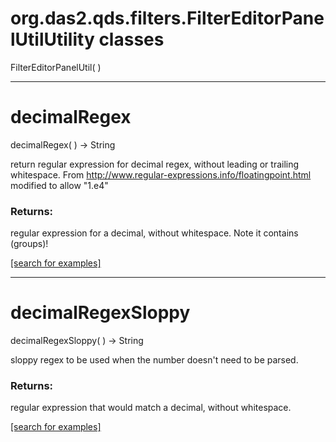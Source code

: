 # org.das2.qds.filters.FilterEditorPanelUtilUtility classes
FilterEditorPanelUtil( )


***
<a name="decimalRegex"></a>
# decimalRegex
decimalRegex(  ) &rarr; String

return regular expression for decimal regex, without leading 
 or trailing whitespace.
 From http://www.regular-expressions.info/floatingpoint.html
 modified to allow "1.e4"

### Returns:
regular expression for a decimal, without whitespace.  Note it contains (groups)!

<a href="https://github.com/autoplot/dev/search?q=decimalRegex&unscoped_q=decimalRegex">[search for examples]</a>

***
<a name="decimalRegexSloppy"></a>
# decimalRegexSloppy
decimalRegexSloppy(  ) &rarr; String

sloppy regex to be used when the number doesn't need to be parsed.

### Returns:
regular expression that would match a decimal, without whitespace.

<a href="https://github.com/autoplot/dev/search?q=decimalRegexSloppy&unscoped_q=decimalRegexSloppy">[search for examples]</a>

